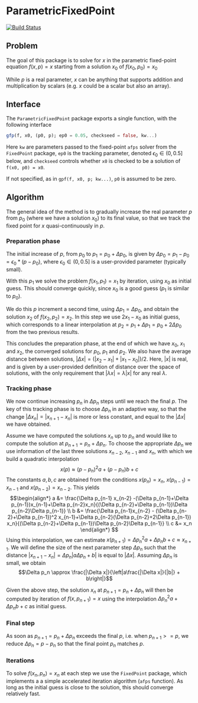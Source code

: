# ParametricFixedPoint

[![Build Status](https://github.com/pablosanjose/ParametricFixedPoint.jl/actions/workflows/CI.yml/badge.svg?branch=main)](https://github.com/pablosanjose/ParametricFixedPoint.jl/actions/workflows/CI.yml?query=branch%3Amain)


## Problem

The goal of this package is to solve for $x$ in the parametric fixed-point equation $f(x, p) = x$ starting from a solution $x_0$ of $f(x_0, p_0) = x_0$

While $p$ is a real parameter, $x$ can be anything that supports addition and multiplication by scalars (e.g. $x$ could be a scalar but also an array).

## Interface

The `ParametricFixedPoint` package exports a single function, with the following interface
```julia
gfp(f, x0, (p0, p); ep0 = 0.05, checkseed = false, kw...)
```

Here `kw` are parameters passed to the fixed-point `afps` solver from the `FixedPoint` package, `ep0` is the tracking parameter, denoted $\epsilon_0 \in (0,0.5]$ below, and `checkseed` controls whether `x0` is checked to be a solution of `f(x0, p0) = x0`.

If not specified, as in `gpf(f, x0, p; kw...)`, `p0` is assumed to be zero.

## Algorithm

The general idea of the method is to gradually increase the real parameter $p$ from $p_0$ (where we have a solution $x_0$) to its final value, so that we track the fixed point for $x$ quasi-continuously in $p$.

### Preparation phase

The initial increase of $p$, from $p_0$ to $p_1=p_0+\Delta p_0$, is given by $\Delta p_0 = p_1 - p_0 = \epsilon_0*(p-p_0)$, where $\epsilon_0 \in (0,0.5]$ is a user-provided parameter (typically small).

With this $p_1$ we solve the problem $f(x_1, p_1) = x_1$ by iteration, using $x_0$ as initial guess. This should converge quickly, since $x_0$ is a good guess ($p_1$ is similar to $p_0$).

We do this $p$ increment a second time, using $\Delta p_1 = \Delta p_0$, and obtain the solution $x_2$ of $f(x_2, p_2) = x_2$. In this step we use $2x_1-x_0$ as initial guess, which corresponds to a linear interpolation at $p_2 = p_1 + \Delta p_1 = p_0 + 2\Delta p_0$ from the two previous results.

This concludes the preparation phase, at the end of which we have $x_0$, $x_1$ and $x_2$, the converged solutions for $p_0$, $p_1$ and $p_2$. We also have the average distance between solutions, $|\Delta x| = (|x_2-x_1|+|x_1-x_0|)/2$. Here, $|x|$ is real, and is given by a user-provided definition of distance over the space of solutions, with the only requirement that $|\lambda x| = \lambda|x|$ for any real $\lambda$.

### Tracking phase
We now continue increasing $p_n$ in $\Delta p_n$ steps until we reach the final $p$. The key of this tracking phase is to choose $\Delta p_n$ in an adaptive way, so that the change $|\Delta x_n| = |x_{n+1} - x_{n}|$ is more or less constant, and equal to the $|\Delta x|$ we have obtained.

Assume we have computed the solutions $x_n$ up to $p_n$ and would like to compute the solution at $p_{n+1} = p_n + \Delta p_n$. To choose the appropriate $\Delta p_n$ we use information of the last three solutions $x_{n-2}$, $x_{n-1}$ and $x_{n}$, with which we build a quadratic interpolation
$$x(p) \approx (p-p_n)^2 a + (p-p_n) b + c$$
The constants $a, b, c$ are obtained from the conditions $x(p_n) = x_n$, $x(p_{n-1}) = x_{n-1}$ and $x(p_{n-2}) = x_{n-2}$. This yields
$$\begin{align*}
a &= \frac{\Delta p_{n-1} x_{n-2} -(\Delta p_{n-1}+\Delta p_{n-1})x_{n-1}+\Delta p_{n-2}x_n}{(\Delta p_{n-2}+\Delta p_{n-1})\Delta p_{n-2}\Delta p_{n-1}} \\
b &= \frac{\Delta p_{n-1}x_{n-2} - (\Delta p_{n-2}+\Delta p_{n-1})^2 x_{n-1}+\Delta p_{n-2}(\Delta p_{n-2}+2\Delta p_{n-1}) x_n}{(\Delta p_{n-2}+\Delta p_{n-1})\Delta p_{n-2}\Delta p_{n-1}} \\
c &= x_n
\end{align*}
$$
Using this interpolation, we can estimate $x(p_{n+1}) = \Delta p_n^2 a+\Delta p_n b + c \approx x_{n+1}$. We will define the size of the next parameter step $\Delta p_n$ such that the distance $|x_{n+1}-x_n| = \Delta p_n|a\Delta p_n + b|$ is equal to $|\Delta x|$. Assuming $\Delta p_n$ is small, we obtain
$$\Delta p_n \approx \frac{|\Delta x|}{\left|a\frac{|\Delta x|}{|b|} + b\right|}$$

Given the above step, the solution $x_n$ at $p_{n+1} = p_n + \Delta p_n$ will then be computed by iteration of $f(x, p_{n+1}) = x$ using the interpolation $\Delta p_n^2 a+\Delta p_n b+c$ as initial guess.

### Final step

As soon as $p_{n+1} = p_n+\Delta p_n$ exceeds the final $p$, i.e. when $p_{n+1} >= p$, we reduce $\Delta p_n = p - p_n$ so that the final point $p_n$ matches $p$.

### Iterations

To solve $f(x_n, p_n) = x_n$ at each step we use the `FixedPoint` package, which implements a a simple accelerated iteration algorithm (`afps` function). As long as the initial guess is close to the solution, this should converge relatively fast.
